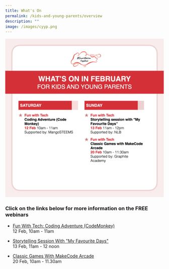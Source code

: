 ```yaml
---
title: What's On
permalink: /kids-and-young-parents/overview
description: ""
image: /images/cyyp.png
---
```

![Alt text for image on Isomer site](/images/feb-2022/Overview-Kids.png)

### Click on the links below for more information on the FREE webinars

* [Fun With Tech: Coding Adventure (CodeMonkey) ](https://go.gov.sg/kypcodemonkey-feb22) <br>
12 Feb, 10am - 11am
 
* [Storytelling Session With "My Favourite Days"](https://www.eventbrite.sg/e/storytelling-session-my-favourite-days-registration-231964882207?aff=ebdssbdestsearch) <br>
13 Feb, 11am - 12 noon  
 
* [Classic Games With MakeCode Arcade](https://go.gov.sg/kypmakecode-feb22)<br>
20 Feb, 10am - 11.30am